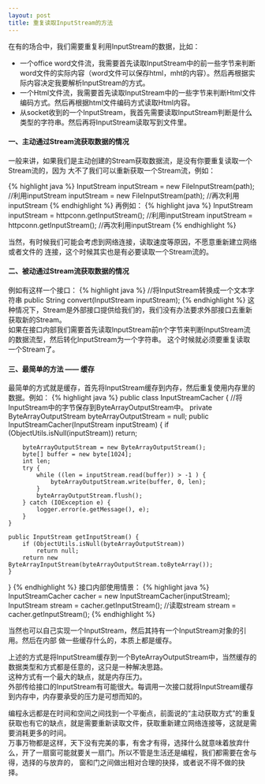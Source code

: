 ```yaml
---
layout: post
title: 重复读取InputStream的方法
---
```


在有的场合中，我们需要重复利用InputStream的数据，比如：    

* 一个office word文件流，我需要首先读取InputStream中的前一些字节来判断word文件的实际内容（word文件可以保存html，mht的内容）。然后再根据实际内容决定我要解析InputStream的方式。
* 一个Html文件流，我需要首先读取InputStream中的一些字节来判断Html文件编码方式。然后再根据html文件编码方式读取Html内容。
* 从socket收到的一个InputStream，我首先需要读取InputStream判断是什么类型的字符串。然后再将InputStream读取写到文件里。

#### 一、主动通过Stream流获取数据的情况

一般来讲，如果我们是主动创建的Stream获取数据流，是没有你要重复读取一个Stream流的，因为
大不了我们可以重新获取一个Stream流，例如：

{% highlight java %}
InputStream inputStream = new FileInputStream(path);
//利用inputStream
inputStream = new FileInputStream(path);
//再次利用inputStream
{% endhighlight %}
再例如：
{% highlight java %}
InputStream inputStream = httpconn.getInputStream(); 
//利用inputStream
inputStream = httpconn.getInputStream();
//再次利用inputStream
{% endhighlight %}

当然，有时候我们可能会考虑到网络连接，读取速度等原因，不愿意重新建立网络或者文件的
连接，这个时候其实也是有必要读取一个Stream流的。

#### 二、被动通过Stream流获取数据的情况

例如有这样一个接口：
{% highlight java %}
//将InputStream转换成一个文本字符串
public String convert(InputStream inputStream);
{% endhighlight %}
这种情况下，Stream是外部接口提供给我们的，我们没有办法要求外部接口去重新获取新的Stream。    
如果在接口内部我们需要首先读取InputStream前n个字节来判断InputStream流的数据流型，然后转化InputStream为一个字符串。
这个时候就必须要重复读取一个Stream了。

#### 三、最简单的方法 —— 缓存
最简单的方式就是缓存，首先将InputStream缓存到内存，然后重复使用内存里的数据。例如：
{% highlight java %}
public class InputStreamCacher {
	//将InputStream中的字节保存到ByteArrayOutputStream中。
	private ByteArrayOutputStream byteArrayOutputStream = null;
	public InputStreamCacher(InputStream inputStream) {
		if (ObjectUtils.isNull(inputStream))
			return;
		
		byteArrayOutputStream = new ByteArrayOutputStream();
		byte[] buffer = new byte[1024];  
		int len;  
		try {
			while ((len = inputStream.read(buffer)) > -1 ) {  
				byteArrayOutputStream.write(buffer, 0, len);  
			}
			byteArrayOutputStream.flush();
		} catch (IOException e) {
			logger.error(e.getMessage(), e);
		}  
	}

	public InputStream getInputStream() {
		if (ObjectUtils.isNull(byteArrayOutputStream))
			return null;
		return new ByteArrayInputStream(byteArrayOutputStream.toByteArray());
	}
}
{% endhighlight %}
接口内部使用情景：
{% highlight java %}
InputStreamCacher  cacher = new InputStreamCacher(inputStream);
InputStream stream = cacher.getInputStream();
//读取stream
stream = cacher.getInputStream();
{% endhighlight %}

当然也可以自己实现一个InputStream，然后其持有一个InputStream对象的引用。然后在内部
做一些缓存什么的，本质上都是缓存。    

上述的方式是将InputStream缓存到一个ByteArrayOutputStream中，当然缓存的数据类型和方式都是任意的，这只是一种解决思路。    
这种方式有一个最大的缺点，就是内存压力。    
外部传给接口的InputStream有可能很大。每调用一次接口就将InputStream缓存到内存中，内存要承受的压力是可想而知的。    

编程永远都是在时间和空间之间找到一个平衡点，前面说的“主动获取方式”的重复获取也有它的缺点，就是需要重新读取文件，获取重新建立网络连接等，这就是需要消耗更多的时间。    
万事万物都是这样，天下没有完美的事，有舍才有得，选择什么就意味着放弃什么，开了一扇窗可能就要关一扇门。所以不管是生活还是编程，我们都需要在舍与得，选择的与放弃的，
窗和门之间做出相对合理的抉择，或者说不得不做的抉择。
